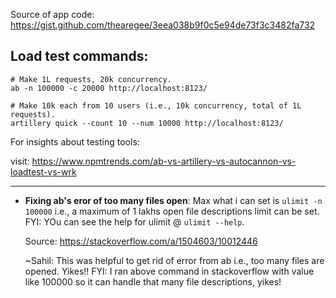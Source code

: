 Source of app code: https://gist.github.com/thearegee/3eea038b9f0c5e94de73f3c3482fa732


## Load test commands:

```
# Make 1L requests, 20k concurrency.
ab -n 100000 -c 20000 http://localhost:8123/

# Make 10k each from 10 users (i.e., 10k concurrency, total of 1L requests).
artillery quick --count 10 --num 10000 http://localhost:8123/
```

For insights about testing tools: 

visit: https://www.npmtrends.com/ab-vs-artillery-vs-autocannon-vs-loadtest-vs-wrk

---

- **Fixing ab's eror of too many files open**: Max what i can set is `ulimit -n 100000` i.e., a maximum of 1 lakhs open file descriptions
limit can be set. FYI: YOu can see the help for ulimit @ ```ulimit
--help```.

	Source: https://stackoverflow.com/a/1504603/10012446

	~Sahil: This was helpful to get rid of error from ab i.e., too many files are
opened. Yikes!! FYI: I ran above command in stackoverflow with value
like 100000 so it can handle that many file descriptions, yikes!
